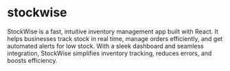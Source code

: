 # stockwise
StockWise is a fast, intuitive inventory management app built with React. It helps businesses track stock in real time, manage orders efficiently, and get automated alerts for low stock. With a sleek dashboard and seamless integration, StockWise simplifies inventory tracking, reduces errors, and boosts efficiency.
